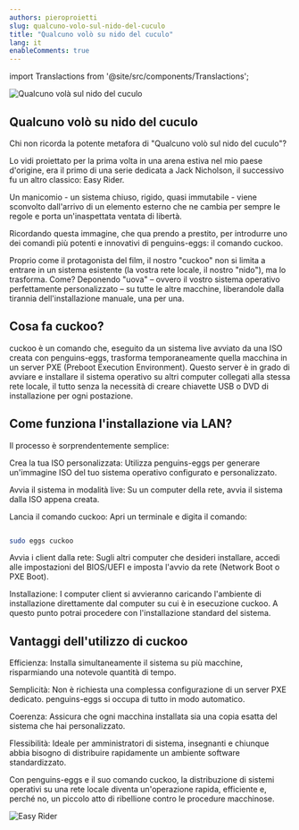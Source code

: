 ```yaml
---
authors: pieroproietti
slug: qualcuno-volo-sul-nido-del-cuculo
title: "Qualcuno volò su nido del cuculo"
lang: it
enableComments: true
---
```


import Translactions from '@site/src/components/Translactions';

<Translactions />

![Qualcuno volà sul nido del cuculo](https://www.billyrivistacinematografica.it/wp-content/uploads/2021/07/kesey-16-932x618.jpeg)

## Qualcuno volò su nido del cuculo

Chi non ricorda la potente metafora di "Qualcuno volò sul nido del cuculo"? 

Lo vidi proiettato per la prima volta in una arena estiva nel mio paese d'origine, era il primo di una serie dedicata a Jack Nicholson, il successivo fu un altro classico: Easy Rider.

Un manicomio - un sistema chiuso, rigido, quasi immutabile - viene sconvolto dall'arrivo di un elemento esterno che ne cambia per sempre le regole e porta un'inaspettata ventata di libertà.

Ricordando questa immagine, che qua prendo a prestito, per introdurre uno dei comandi più potenti e innovativi di penguins-eggs: il comando cuckoo.

Proprio come il protagonista del film, il nostro "cuckoo" non si limita a entrare in un sistema esistente (la vostra rete locale, il nostro "nido"), ma lo trasforma. Come? Deponendo "uova" – ovvero il vostro sistema operativo perfettamente personalizzato – su tutte le altre macchine, liberandole dalla tirannia dell'installazione manuale, una per una.

## Cosa fa cuckoo?
cuckoo è un comando che, eseguito da un sistema live avviato da una ISO creata con penguins-eggs, trasforma temporaneamente quella macchina in un server PXE (Preboot Execution Environment). Questo server è in grado di avviare e installare il sistema operativo su altri computer collegati alla stessa rete locale, il tutto senza la necessità di creare chiavette USB o DVD di installazione per ogni postazione.

## Come funziona l'installazione via LAN?
Il processo è sorprendentemente semplice:

Crea la tua ISO personalizzata: Utilizza penguins-eggs per generare un'immagine ISO del tuo sistema operativo configurato e personalizzato.

Avvia il sistema in modalità live: Su un computer della rete, avvia il sistema dalla ISO appena creata.

Lancia il comando cuckoo: Apri un terminale e digita il comando:

```Bash

sudo eggs cuckoo
```
Avvia i client dalla rete: Sugli altri computer che desideri installare, accedi alle impostazioni del BIOS/UEFI e imposta l'avvio da rete (Network Boot o PXE Boot).

Installazione: I computer client si avvieranno caricando l'ambiente di installazione direttamente dal computer su cui è in esecuzione cuckoo. A questo punto potrai procedere con l'installazione standard del sistema.

## Vantaggi dell'utilizzo di cuckoo
Efficienza: Installa simultaneamente il sistema su più macchine, risparmiando una notevole quantità di tempo.

Semplicità: Non è richiesta una complessa configurazione di un server PXE dedicato. penguins-eggs si occupa di tutto in modo automatico.

Coerenza: Assicura che ogni macchina installata sia una copia esatta del sistema che hai personalizzato.

Flessibilità: Ideale per amministratori di sistema, insegnanti e chiunque abbia bisogno di distribuire rapidamente un ambiente software standardizzato.

Con penguins-eggs e il suo comando cuckoo, la distribuzione di sistemi operativi su una rete locale diventa un'operazione rapida, efficiente e, perché no, un piccolo atto di ribellione contro le procedure macchinose.

![Easy Rider](https://www.hollywoodreporter.com/wp-content/uploads/2019/07/easy_rider_1_-_h_-_1969.jpg?w=1296&h=730&crop=1)
